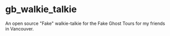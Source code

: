 # gb_walkie_talkie
An open source "Fake" walkie-talkie for the Fake Ghost Tours for my friends in Vancouver.
